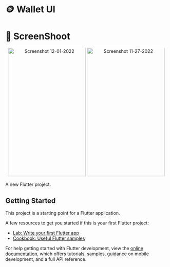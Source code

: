 # 🪙 Wallet UI
# 📸 ScreenShoot
<p style="text-align: center;">
<img width="242" height="400" alt="Screenshot 12-01-2022" src="https://github.com/user-attachments/assets/dce8402c-a956-47d4-83c7-e5b11b66e612" />
<img width="242" height="400" alt="Screenshot 11-27-2022" src="https://github.com/user-attachments/assets/972933e5-fe94-4902-be05-fa3ae5425898" />
</p>



A new Flutter project.

## Getting Started

This project is a starting point for a Flutter application.

A few resources to get you started if this is your first Flutter project:

- [Lab: Write your first Flutter app](https://docs.flutter.dev/get-started/codelab)
- [Cookbook: Useful Flutter samples](https://docs.flutter.dev/cookbook)

For help getting started with Flutter development, view the
[online documentation](https://docs.flutter.dev/), which offers tutorials,
samples, guidance on mobile development, and a full API reference.
